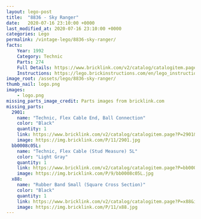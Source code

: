 ```yaml
---
layout: lego-post
title:  "8836 - Sky Ranger"
date:   2020-07-16 23:10:00 +0000
last_modified_at: 2020-07-16 23:10:00 +0000
categories: Lego
permalink: /vintage-lego/8836-sky-ranger/
facts:
    Year: 1992
    Category: Technic
    Parts: 274
    Full Details: https://www.bricklink.com/v2/catalog/catalogitem.page?S=8836-1#T=S&O={%22iconly%22:0}
    Instructions: https://lego.brickinstructions.com/en/lego_instructions/set/8836/Propeller_Plane
image_root: /assets/lego/8836-sky-ranger/
thumb_nail: logo.png
images:
    - logo.png
missing_parts_image_credit: Parts images from bricklink.com
missing_parts:
  2901:
    name: "Technic, Flex Cable End, Ball Connection"
    color: "Black"
    quantity: 1
    link: https://www.bricklink.com/v2/catalog/catalogitem.page?P=2901&idColor=11
    image: https://img.bricklink.com/P/11/2901.jpg
  bb0008c05L:
    name: "Technic, Flex Cable (Stud Measure) 5L"
    color: "Light Gray"
    quantity: 1
    link: https://www.bricklink.com/v2/catalog/catalogitem.page?P=bb0008c05L&idColor=9
    image: https://img.bricklink.com/P/9/bb0008c05L.jpg  
  x88:
    name: "Rubber Band Small (Square Cross Section)"
    color: "Black"
    quantity: 1
    link: https://www.bricklink.com/v2/catalog/catalogitem.page?P=x88&idColor=11
    image: https://img.bricklink.com/P/11/x88.jpg
---
```


